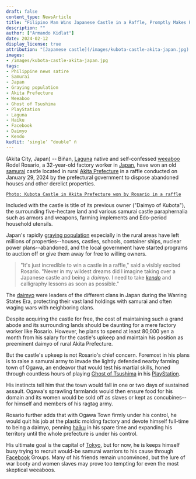 ```yaml
---
draft: false
content_type: NewsArticle
title: "Filipino Man Wins Japanese Castle in a Raffle, Promptly Makes Plans to Invade Neighboring Town"
description: ""
author: ["Armando Kidlat"]
date: 2024-02-12
display_license: true
attribution: "[Japanese castle](/images/kubota-castle-akita-japan.jpg) photo from [Wikimedia](https://commons.wikimedia.org/wiki/File:Kubota_Castle_20170330.jpg) ([CC BY-SA 4.0](https://creativecommons.org/licenses/by-sa/4.0/deed.en))."
images:
- /images/kubota-castle-akita-japan.jpg
tags:
- Philippine news satire
- Samurai
- Japan
- Graying population
- Akita Prefecture
- Weeaboo
- Ghost of Tsushima
- PlayStation
- Laguna
- Haiku
- Facebook
- Daimyo
- Kendo
kudlit: ‘single’ “double” ñ
---
```

(Akita City, Japan) -- Biñan, [Laguna](/tags/laguna/) native and self-confessed [weeaboo](/tags/weeaboo/) Rodel Rosario, a 32-year-old factory worker in [Japan](/tags/japan/), have won an old [samurai](/tags/samurai/) castle located in rural [Akita Prefecture](/tags/akita-prefecture/) in a raffle conducted on January 29, 2024 by the prefectural government to dispose abandoned houses and other derelict properties.

[`Photo: Kubota Castle in Akita Prefecture won by Rosario in a raffle`](/images/kubota-castle-akita-japan.jpg)

Included with the castle is title of its previous owner ("Daimyo of Kubota"), the surrounding five-hectare land and various samurai castle paraphernalia such as armors and weapons, farming implements and Edo-period household utensils.

Japan's rapidly [graying population](/tags/graying-population/) especially in the rural areas have left millions of properties--houses, castles, schools, container ships, nuclear power plans--abandoned, and the local government have started programs to auction off or give them away for free to willing owners.

>"It's just incredible to win a castle in a raffle," said a visibly excited Rosario. "Never in my wildest dreams did I imagine taking over a Japanese castle and being a *daimyo*. I need to take *[kendo](/tags/kendo/)* and calligraphy lessons as soon as possible."

The [daimyo](/tags/daimyo/) were leaders of the different clans in Japan during the Warring States Era, protecting their vast land holdings with samurai and often waging wars with neighboring clans.

Despite acquiring the castle for free, the cost of maintaining such a grand abode and its surrounding lands should be daunting for a mere factory worker like Rosario. However, he plans to spend at least 80,000 yen a month from his salary for the castle's upkeep and maintain his position as preeminent daimyo of rural Akita Prefecture.

But the castle's upkeep is not Rosario's chief concern. Foremost in his plans is to raise a samurai army to invade the lightly defended nearby farming town of Ogawa, an endeavor that would test his martial skills, honed through countless hours of playing [Ghost of Tsushima](/tags/ghost-of-tsushima/) in his [PlayStation](/tags/playstation/).

His instincts tell him that the town would fall in one or two days of sustained assault. Ogawa's sprawling farmlands would then ensure food for his domain and its women would be sold off as slaves or kept as concubines--for himself and members of his ragtag army.

Rosario further adds that with Ogawa Town firmly under his control, he would quit his job at the plastic molding factory and devote himself full-time to being a daimyo, penning [haiku](/tags/haiku/) in his spare time and expanding his territory until the whole prefecture is under his control.

His ultimate goal is the capital of [Tokyo](/tags/tokyo/), but for now, he is keeps himself busy trying to recruit would-be samurai warriors to his cause through [Facebook](/tags/facebook/) Groups. Many of his friends remain unconvinced, but the lure of war booty and women slaves may prove too tempting for even the most skeptical weeaboos.
